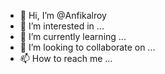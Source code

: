 - 👋 Hi, I’m @Anfikalroy
- 👀 I’m interested in ...
- 🌱 I’m currently learning ...
- 💞️ I’m looking to collaborate on ...
- 📫 How to reach me ...

<!---
Anfikalroy/Anfikalroy is a ✨ special ✨ repository because its `README.md` (this file) appears on your GitHub profile.
You can click the Preview link to take a look at your changes.
--->
